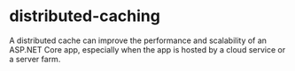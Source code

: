 # distributed-caching
A distributed cache can improve the performance and scalability of an ASP.NET Core app, especially when the app is hosted by a cloud service or a server farm.
